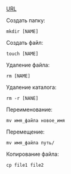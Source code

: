 [URL](https://selectel.ru/blog/tutorials/files-and-directories-in-linux/)

Создать папку:
```
mkdir [NAME]
```
Создать файл:
```
touch [NAME]
```
Удаление файла:
```
rm [NAME]
```
Удаление каталога:
```
rm -r [NANE]
```
Переименование:
```
mv имя_файла новое_имя
```
Перемещение:
```
mv имя_файла путь/
```
Копирование файла:
```
cp file1 file2
```

